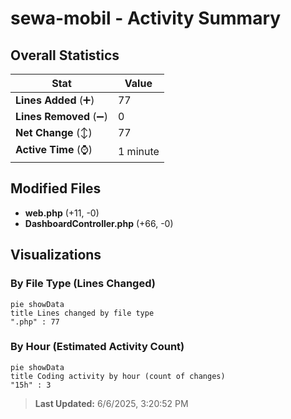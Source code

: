 # sewa-mobil - Activity Summary 

## Overall Statistics

| Stat                   | Value                                                             |
| ---------------------- | ----------------------------------------------------------------- |
| **Lines Added** (➕)   | 77                                          |
| **Lines Removed** (➖) | 0                                        |
| **Net Change** (↕)    | 77                |
| **Active Time** (⌚)   | 1 minute |


## Modified Files
- **web.php** (+11, -0)
- **DashboardController.php** (+66, -0)

## Visualizations

### By File Type (Lines Changed)

```mermaid
pie showData
title Lines changed by file type
".php" : 77
```

### By Hour (Estimated Activity Count)

```mermaid
pie showData
title Coding activity by hour (count of changes)
"15h" : 3
```


> **Last Updated:** 6/6/2025, 3:20:52 PM